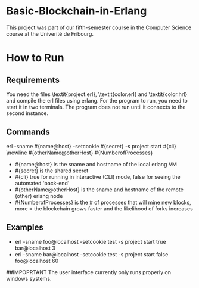 # Basic-Blockchain-in-Erlang

This project was part of our fifth-semester course in the Computer Science course at the Univerité de Fribourg. 

# How to Run

## Requirements
You need the files \textit{project.erl}, \textit{color.erl} and \textit{color.hrl} and compile the erl files using erlang.
For the program to run, you need to start it in two terminals. The program does not run until it connects to the second instance. 

## Commands
erl -sname \#\{name@host\} -setcookie \#\{secret\} -s project start \#\{cli\} \newline \#\{otherName@otherHost\} \#\{NumberofProcesses\}

- \#\{name@host\} is the sname and hostname of the local erlang VM
- \#\{secret\} is the shared secret
- \#\{cli\} true for running in interactive (CLI) mode, false for seeing the automated 'back-end'
- \#\{otherName@otherHost\} is the sname and hostname of the remote (other) erlang node
- \#\{NumberofProcesses\} is the \# of processes that will mine new blocks, more = the blockchain grows faster and the likelihood of forks increases

## Examples 
- erl -sname foo@localhost -setcookie test -s project start true bar@localhost 3
- erl -sname bar@localhost -setcookie test -s project start false foo@localhost 60

##IMPOPRTANT
The user interface currently only runs properly on windows systems.

